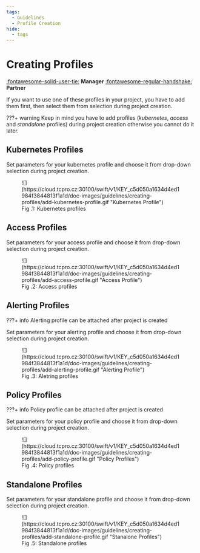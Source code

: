 ```yaml
---
tags:
  - Guidelines
  - Profile Creation
hide:
  - tags
---
```


# **Creating Profiles**

[:fontawesome-solid-user-tie:](../../manager/kubernetes-profiles/) **Manager**
[:fontawesome-regular-handshake:](../../partner/kubernetes-profiles/) **Partner**


If you want to use one of these profiles in your project, you have to add them first, then select them from selection during project creation.

???+ warning
    Keep in mind you have to add profiles (*kubernetes*, *access* and *standalone* profiles) during project creation otherwise you cannot do it later.


## **Kubernetes Profiles**

Set parameters for your kubernetes profile and choose it from drop-down selection during project creation.

<figure markdown>
  ![](https://cloud.tcpro.cz:30100/swift/v1/KEY_c5d050a1634d4ed1984f3844813f1a1d/doc-images/guidelines/creating-profiles/add-kubernetes-profile.gif "Kubernetes Profile")
  <figcaption>Fig .1: Kubernetes profiles</figcaption>
</figure>

## **Access Profiles**

Set parameters for your access profile and choose it from drop-down selection during project creation.

<figure markdown>
  ![](https://cloud.tcpro.cz:30100/swift/v1/KEY_c5d050a1634d4ed1984f3844813f1a1d/doc-images/guidelines/creating-profiles/add-access-profile.gif "Access Profile")
  <figcaption>Fig .2: Access profiles</figcaption>
</figure>

## **Alerting Profiles**

???+ info
    Alerting profile can be attached after project is created

Set parameters for your alerting profile and choose it from drop-down selection during project creation.

<figure markdown>
  ![](https://cloud.tcpro.cz:30100/swift/v1/KEY_c5d050a1634d4ed1984f3844813f1a1d/doc-images/guidelines/creating-profiles/add-alerting-profile.gif "Alerting Profile")
  <figcaption>Fig .3: Aletring profiles</figcaption>
</figure>

## **Policy Profiles**

???+ info
    Policy profile can be attached after project is created

Set parameters for your policy profile and choose it from drop-down selection during project creation.

<figure markdown>
  ![](https://cloud.tcpro.cz:30100/swift/v1/KEY_c5d050a1634d4ed1984f3844813f1a1d/doc-images/guidelines/creating-profiles/add-policy-profile.gif "Policy Profiles")
  <figcaption>Fig .4: Policy profiles</figcaption>
</figure>

## **Standalone Profiles**

Set parameters for your standalone profile and choose it from drop-down selection during project creation.

<figure markdown>
  ![](https://cloud.tcpro.cz:30100/swift/v1/KEY_c5d050a1634d4ed1984f3844813f1a1d/doc-images/guidelines/creating-profiles/add-standalone-profile.gif "Stanalone Profiles")
  <figcaption>Fig .5: Standalone profiles</figcaption>
</figure>
